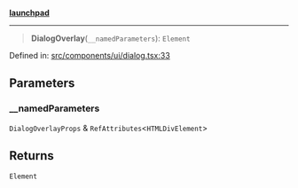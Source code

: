 [**launchpad**](index.md)

***

> **DialogOverlay**(`__namedParameters`): `Element`

Defined in: [src/components/ui/dialog.tsx:33](https://github.com/victorbratov/launchpad/blob/76a3946e066bd4867b4d8959b0de6dc2965f2137/src/components/ui/dialog.tsx#L33)

## Parameters

### \_\_namedParameters

`DialogOverlayProps` & `RefAttributes`\<`HTMLDivElement`\>

## Returns

`Element`
